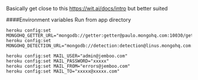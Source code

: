 Basically get close to this https://wit.ai/docs/intro but better suited


####Environment variables
Run from app directory
````
heroku config:set MONGOHQ_GETTER_URL="mongodb://getter:getter@paulo.mongohq.com:10030/getter"
heroku config:set MONGOHQ_DETECTION_URL="mongodb://detection:detection@linus.mongohq.com:10016/detection"

heroku config:set MAIL_USER="admin@jemboo.com"
heroku config:set MAIL_PASSWORD="xxxxx"
heroku config:set MAIL_FROM="errors@jemboo.com"
heroku config:set MAIL_TO="xxxxx@xxxxx.com"

````

